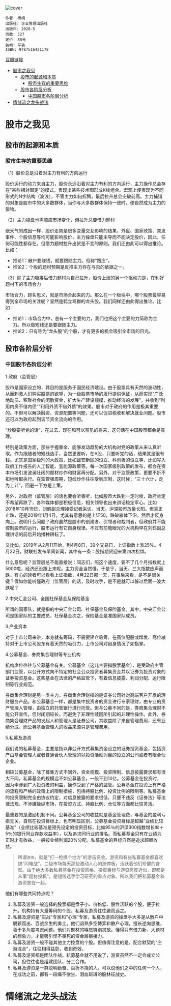 ![cover](https://img2.doubanio.com/view/subject/s/public/s33693932.jpg)

    作者: 杨楠
    出版社: 企业管理出版社
    出版年: 2020-5
    页数: 327
    定价: 88元
    装帧: 平装
    ISBN: 9787516421178

[豆瓣链接](https://book.douban.com/subject/35070107/)

- [股市之我见](#股市之我见)
  - [股市的起源和本质](#股市的起源和本质)
    - [股市生存的重要思维](#股市生存的重要思维)
  - [股市各阶层分析](#股市各阶层分析)
    - [中国股市各阶层分析](#中国股市各阶层分析)
- [情绪流之龙头战法](#情绪流之龙头战法)

# 股市之我见
## 股市的起源和本质
### 股市生存的重要思维
（1）股价总是沿着对主力有利的方向运行

股价运行的动力来自主力，股价永远沿着对主力有利的方向运行，主力操作总会存在“某些相对固定”的模式，表现出某些技术图形或K线组合。宏观上便表现为不同形式的N字结构（波浪），不管主力如何折腾，最后拉升总会突破前高。主力捕猎的对象是股市中的大多数群体，当你与大多数群体保持一致时，便自然成为主力的猎物。

（2）主力操盘也需顺应市场变化，但拉升总要借力题材

跟天气的成因一样，股价走势是很多变量交互影响的结果，外盘、国家政策、突发事件、个股信息等均可能影响股价，主力操盘只能主导而不能决定股价，因此，任何可能性都存在。但借力题材拉升出货是不变的原则。我们还由此可以得出推论。比如：
- 推论1：散户要赚钱，就要跟随主力。俗称“跟庄”。
- 推论2：个股的题材预期是反推主力存在与否的依据之一。

（3）除了主力吸筹后借力题材为自己拉升，股价上涨的另一个驱动力是，在利好题材下的市场合力

市场合力，顾名思义，就是市场合起来的力。那么在一个板块中，哪个股票最容易得到全市场的关注呢？显然是鹤立鸡群的龙头股。我们同样还由此得出推论。比如：
- 推论1：市场合力中，总有一个主要的力，我们也把这个主要的力简称为主力。所以做短线还是要跟随主力。
- 推论2：只有称为“龙头股”的个股，才有更多的机会吸引全市场的目光。

## 股市各阶层分析
### 中国股市各阶层分析
1.政府（监管层）

股市是国家设立的，其目的是服务于国民经济建设。由于股票具有天然的波动性，从而刺激人们购买股票的欲望，为一级股票市场的发行提供保证，从而实现“广泛地动员、积聚社会的闲散资金，扩大生产建设规模，推动经济的发展”，并收到“利用内资不借内债”“利用外资不借外债”的效果。股市对于政府的作用是极其重要的。不但可以解决融资、资源配置等问题，还可以促进税收和解决就业问题。股市还可以为政府起到调节资金流向的作用。

“炒股要听党的话”，在过去、现在和可以预见的将来，这句话在中国股市都会是真理。

特别是政策方面，那些手握重金、能够发动趋势的大机构对党的政策从来认真听取。作为跟随者的短线选手，当然更要听，在A股，只要听党的话，结果就是很有钱。尤其是国家级别的大政策，比如雄安新区的设立、科创板的设立等，比如写入政府工作报告的人工智能、氢能源政策等。每一次国家级别政策的发布，都会在资本市场引发波澜壮阔的题材炒作和财富再分配。另外，对于监管政策，更要不折不扣地听取执行。在监管强周期，短线炒作往往受到压制，这时候，“三十六计，走为上计”，回避一下方是上策。

另外，对政府（监管层）的话也要会听善听，比如股市大跌到一定时候，政府肯定不希望再跌了，各种媒体都是积极信息，相关领导也出来讲话稳定军心。比如2018年10月19日，刘鹤副总理接受记者采访。当天，沪深股市放量长阳。但真正止跌，还是2019年1月4日。尤其有意思的是上证50，跌破箱体下沿，然后才反身向上。说明什么问题？政府虽然是股市的创建者、引领者和裁判者，但政府并不能控制股市的运行，股市运行有它自身规律。不过有前瞻眼光的大机构早在刘鹤副总理讲话的前后开始播种耕耘了。

又比如，2019年从2月11开始，到4月8日，39个交易日，上证指数上涨25%。4月22日，财联社发布早间新闻，其中有一条：股指期货迎来第四次松绑。

什么意思呢？监管层总不能直接说：同志们，照这个速度，要不了几个月指数就上5000啦，经济还没跟上来呢。主力资金当然懂，于是乎，当天，三大指数应声而跌。有心的读者可以看看上证指数，4月22日那一天，在事后来看，是不是很关键？假如你能听懂政府（监管层）的话，及时收手，是不是就可以躲过后面一波大跌呢？

2.中央汇金公司、全国社保基金及保险基金

所谓的国家队，就是指的中央汇金公司、社保基金及保险基金。其中，中央汇金公司是国家队的主要成员，社保基金次之，保险基金是准国家队成员。

3.产业资本

对于上市公司来讲，本身就有筹码，不需要建仓吸筹。在高位配股或增发、高位减持对于上市公司股东有着天然的吸引力，上市公司对自身情况了如指掌。

4.公募基金、券商集合理财等专业机构

机构席位往往与公募基金有关。公募基金（这儿主要指股票基金），是受政府主管部门监管，以公开方式向不特定的社会公众投资者募集资金并以证券为投资对象的证券投资基金。这些基金在法律的严格监管下，有着信息披露、利润分配、运行限制等行业规范。

券商集合理财是另一类主力。券商集合理财指的是证券公司针对高端客户开发的理财服务产品。和公募基金一样，都是集中投资者的资金进行专家理财，由专业的资产管理人管理，由独立的托管银行进行托管。但与公募不同的是，券商集合理财不能公开宣传。但封闭期较长，而避免了非理性赎回所引起的非理性操作。此外，券商集合理财产品的发起人和管理人是证券公司，其收益除了来自管理费用，还有业绩分成。而公募基金管理人的收益来源只是管理费用。

5.私募及游资

我们说的私募基金，主要是指以非公开方式募集资金设立的证券投资基金，包括资产由基金管理人或者普通合伙人管理的以投资活动为目的设立的公司或者有限合伙企业。

相较公募基金，除了募集方式不同外，资金规模、投资限制、信息披露要求都有很大不同。私募基金的规模远不如公募基金，一般不到10亿。公募基金在投资时，因为牵涉到广大投资者的利益，操作受到了严格的监管。公募基金在投资上有严格的流程和严格的政策上的限制措施，包括持股比例、投资比例的限制等。私募基金的投资限制完全由协议约定，对信息披露的要求很低，只要不违反《证券法》等法律法规，不涉嫌操纵市场，在投资方式、持股比例、仓位等方面都比较灵活。

最重要的是激励机制不同。公募基金公司的收益就是基金管理费，与基金的盈利亏损无关。自然在投资目标上，也有明显区别，公募基金投资目标是超越“业绩比较基准”（业绩比较基准是预先设定的投资目标，比如95％的沪深300指数增长率＋5％的银行同业存款收益率），以及追求同行业的排名。而私募基金只有在业绩为正时才有收益，一般按业绩利润20%分配。私募基金的目标自然是追求超额收益。

>所谓`游资`，就是“打一枪换个地方”的游击资金。游资和有些私募基金都喜欢搞“闪电战”。二级市场每天那些激动人心的涨停板，活跃着他们矫健的身影。由于绝大多数私募基金在投资风格、投资目标与游资高度近似，即都是从事“题材投机”，是短线选手学习研究的重点对象。所以我们把私募基金和游资放在一起。

他们有哪些共同特点呢？
1. 私募及游资一般选择的股票都是盘子小、价格低、股性活跃的个股，便于拉升。机构持有大量筹码的个股，私募及游资往往避而远之。
1. 私募及游资是“实战”专家和“心理”专家，私募及游资的操盘手大多是从散户中脱颖而出、百战余生的勇士。他们谙熟多空博弈和散户心理，擅长逆向思维，善于多角度考虑问题。他们对题材的嗅觉特别灵敏。懂得只有借力新、大题材的想象力，才能吸引悍不畏死的资金层层接力。
1. 私募及游资一般不碰其他主力控盘的个股。但值得注意的是，配合默契的“庄游混合”，往往相得益彰，收到奇效。
1. 私募及游资都是团队作战。私募基金就不用说了，游资虽然不一定会成立公司，但往往也是组建团队，分工合作。
2. 私募及游资是一群聪明勤奋、百折不挠的人。可以说他们之中的任何一个人，在成功之前，都有一段痛不欲生、泪血斑斑的股林征战史。

# 情绪流之龙头战法














